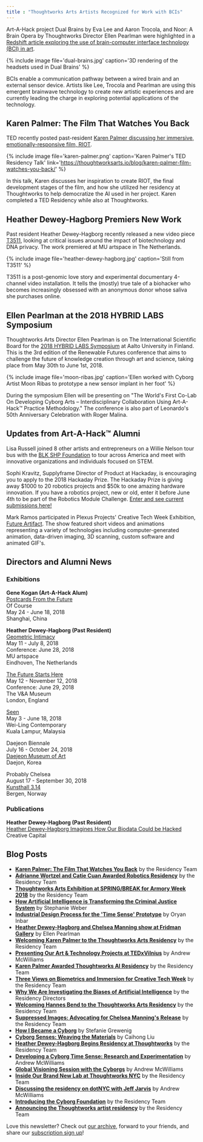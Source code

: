```yaml
---
title : "Thoughtworks Arts Artists Recognized for Work with BCIs"
---  
```

Art-A-Hack project Dual Brains by Eva Lee and Aaron Trocola, and Noor: A Brain Opera by Thoughtworks Director Ellen Pearlman were highlighted in a [Redshift article exploring the use of brain-computer interface technology (BCI) in art](https://www.autodesk.com/redshift/brain-computer-interface/).

{% include image file='dual-brains.jpg'
   caption='3D rendering of the headsets used in Dual Brains' %}

BCIs enable a communication pathway between a wired brain and an external sensor device. Artists like Lee, Trocola and Pearlman are using this emergent brainwave technology to create new artistic experiences and are currently leading the charge in exploring potential applications of the technology.  

<!--excerpt-ends-->

## Karen Palmer: The Film That Watches You Back

TED recently posted past-resident [Karen Palmer discussing her immersive, emotionally-responsive film, RIOT](https://thoughtworksarts.io/blog/karen-palmer-film-watches-you-back/).

{% include image file='karen-palmer.png'
   caption='Karen Palmer\'s TED Residency Talk'
   link='https://thoughtworksarts.io/blog/karen-palmer-film-watches-you-back/' %}

In this talk, Karen discusses her inspiration to create RIOT, the final development stages of the film, and how she utilized her residency at Thoughtworks to help democratize the AI used in her project. Karen completed a TED Residency while also at Thoughtworks.  

## Heather Dewey-Hagborg Premiers New Work

Past resident Heather Dewey-Hagborg recently released a new video piece [T3511](https://vimeo.com/268580420), looking at critical issues around the impact of biotechnology and DNA privacy. The work premiered at MU artspace in The Netherlands.

{% include image file='heather-dewey-hagborg.jpg'
   caption='Still from T3511' %}

T3511 is a post-genomic love story and experimental documentary 4-channel video installation. It tells the (mostly) true tale of a biohacker who becomes increasingly obsessed with an anonymous donor whose saliva she purchases online.  

## Ellen Pearlman at the 2018 HYBRID LABS Symposium

Thoughtworks Arts Director Ellen Pearlman is on The International Scientific Board for the [2018 HYBRID LABS Symposium](http://hybridlabs.aalto.fi/hls2018-symposium/) at Aalto University in Finland. This is the 3rd edition of the Renewable Futures conference that aims to challenge the future of knowledge creation through art and science, taking place from May 30th to June 1st, 2018.

{% include image file='moon-ribas.jpg'
   caption='Ellen worked with Cyborg Artist Moon Ribas to prototype a new sensor implant in her foot' %}

During the symposium Ellen will be presenting on "The World's First Co-Lab On Developing Cyborg Arts – Interdisciplinary Collaboration Using Art-A- Hack™ Practice Methodology." The conference is also part of Leonardo's 50th Anniversary Celebration with Roger Malina.  

## Updates from Art-A-Hack™ Alumni

Lisa Russell joined 8 other artists and entrepreneurs on a Willie Nelson tour bus with the [BLK SHP Foundation](https://medium.com/the-blk-shp-black-sheep-collection/introducing-the-blk-shp-bus-tour-e767ee832e07) to tour across America and meet with innovative organizations and individuals focused on STEM.

Sophi Kravitz, Supplyframe Director of Product at Hackaday, is encouraging you to apply to the 2018 Hackaday Prize. The Hackaday Prize is giving away $1000 to 20 robotics projects and $50k to one amazing hardware innovation. If you have a robotics project, new or old, enter it before June 4th to be part of the Robotics Module Challenge. [Enter and see current submissions here!](https://hackaday.io/prize)

Mark Ramos participated in Plexus Projects' Creative Tech Week Exhibition, [Future Artifact](http://www.plexusprojects.org/programming/2018-future-artifact-creative-tech-week). The show featured short videos and animations representing a variety of technologies including computer-generated animation, data-driven imaging, 3D scanning, custom software and animated GIF's.  

## Directors and Alumni News

### Exhibitions

**Gene Kogan (Art-A-Hack Alum)**  
[Postcards From the Future](http://ofcourse.io/event-ai/)  
Of Course  
May 24 - June 18, 2018  
Shanghai, China

**Heather Dewey-Hagborg (Past Resident)**  
[Geometric Intimacy](http://mu.nl/en/exhibitions/heather-dewey-hagborg-genomic-intimacy)  
May 11 - July 8, 2018  
Conference: June 28, 2018  
MU artspace  
Eindhoven, The Netherlands

[The Future Starts Here](https://www.vam.ac.uk/exhibitions/the-future-starts-here)  
May 12 - November 12, 2018  
Conference: June 29, 2018  
The V&A Museum  
London, England

[Seen](http://weiling-gallery.com/portfolio-item/seen-2-may-1-july-press-release/)  
May 3 - June 18, 2018  
Wei-Ling Contemporary  
Kuala Lampur, Malaysia

Daejeon Biennale  
July 16 - October 24, 2018  
[Daejeon Museum of Art](http://dmma.daejeon.go.kr/foreign/main.do)  
Daejon, Korea

Probably Chelsea  
August 17 - September 30, 2018  
[Kunsthall 3.14](https://www.kunsthall314.art/)  
Bergen, Norway

### Publications

**Heather Dewey-Hagborg (Past Resident)**  
[Heather Dewey-Hagborg Imagines How Our Biodata Could be Hacked](https://blog.creative-capital.org/2018/05/heather-dewey-hagborg-on-how-our-biodata-could-be-exploited/)  
Creative Capital  

## Blog Posts

*   **[Karen Palmer: The Film That Watches You Back](https://thoughtworksarts.io/blog/karen-palmer-film-watches-you-back/)** by the Residency Team
*   **[Adrianne Wortzel and Catie Cuan Awarded Robotics Residency](https://thoughtworksarts.io/blog/adrianne-wortzel-catie-cuan-awarded-robotics-residency/)** by the Residency Team
*   **[Thoughtworks Arts Exhibition at SPRING/BREAK for Armory Week 2018](https://thoughtworksarts.io/spring-break/)** by the Residency Team
*   **[How Artificial Intelligence is Transforming the Criminal Justice System](https://thoughtworksarts.io/blog/artificial-intelligence-criminal-justice-system/)** by Stephanie Weber
*   **[Industrial Design Process for the 'Time Sense' Prototype](https://thoughtworksarts.io/blog/industrial-design-time-sense-prototype/)** by Oryan Inbar
*   **[Heather Dewey-Hagborg and Chelsea Manning show at Fridman Gallery](https://thoughtworksarts.io/blog/heather-chelsea-show-fridman/)** by Ellen Pearlman
*   **[Welcoming Karen Palmer to the Thoughtworks Arts Residency](https://thoughtworksarts.io/blog/welcoming-karen-palmer/)** by the Residency Team
*   **[Presenting Our Art & Technology Projects at TEDxVilnius](https://thoughtworksarts.io/blog/presenting-our-work-tedx/)** by Andrew McWilliams
*   **[Karen Palmer Awarded Thoughtworks AI Residency](https://thoughtworksarts.io/blog/karen-palmer-ai-residency/)** by the Residency Team
*   **[Three Views on Biometrics and Immersion for Creative Tech Week](https://thoughtworksarts.io/blog/three-views-biometrics-immersion/)** by the Residency Team
*   **[Why We Are Investigating the Biases of Artificial Intelligence](https://thoughtworksarts.io/blog/why-we-are-investigating-biases-artificial-intelligence/)** by the Residency Directors
*   **[Welcoming Hannes Bend to the Thoughtworks Arts Residency](https://thoughtworksarts.io/blog/welcoming-hannes-bend/)** by the Residency Team
*   **[Suppressed Images: Advocating for Chelsea Manning's Release](https://thoughtworksarts.io/blog/suppressed-images-picturing-chelsea-manning/)** by the Residency Team
*   **[How I Became a Cyborg](https://thoughtworksarts.io/blog/how-i-became-a-cyborg/)** by Stefanie Grewenig
*   **[Cyborg Senses: Weaving the Materials](https://thoughtworksarts.io/blog/cyborg-senses-weaving-materials/)** by Caihong Liu
*   **[Heather Dewey-Hagborg Begins Residency at Thoughtworks](https://thoughtworksarts.io/blog/introducing-heather-dewey-hagborg/)** by the Residency Team
*   **[Developing a Cyborg Time Sense: Research and Experimentation](https://thoughtworksarts.io/blog/team-gets-started-on-research/)** by Andrew McWilliams
*   **[Global Visioning Session with the Cyborgs](https://thoughtworksarts.io/blog/visioning-session-with-the-cyborgs/)** by Andrew McWilliams
*   **[Inside Our Brand New Lab at Thoughtworks NYC](https://thoughtworksarts.io/blog/inside-our-brand-new-hack-lab/)** by the Residency Team
*   **[Discussing the residency on dotNYC with Jeff Jarvis](https://thoughtworksarts.io/blog/appearance-on-dotnyc/)** by Andrew McWilliams
*   **[Introducing the Cyborg Foundation](https://thoughtworksarts.io/blog/introducing-cyborg-foundation/)** by the Residency Team
*   **[Announcing the Thoughtworks artist residency](https://thoughtworksarts.io/blog/announcing-the-program/)** by the Residency Team

Love this newsletter? Check out [our archive](https://thoughtworksarts.io/newsletters/), forward to your friends, and share our [subscription sign up](https://thoughtworksarts.io/newsletters/)!